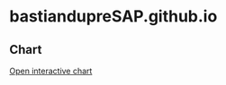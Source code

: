 # bastiandupreSAP.github.io

## Chart
<a href="confusion_matrix.html" target="_blank">Open interactive chart</a>
